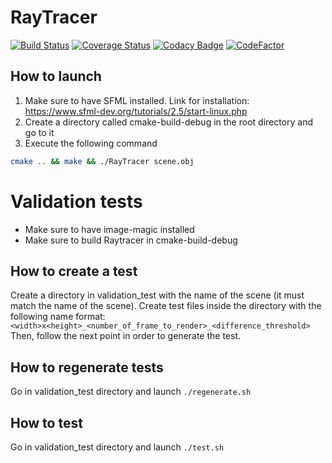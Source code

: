 # RayTracer
[![Build Status](https://travis-ci.com/MickaToast/RayTracer.svg?branch=master)](https://travis-ci.com/MickaToast/RayTracer)
[![Coverage Status](https://coveralls.io/repos/github/MickaToast/RayTracer/badge.svg?branch=master)](https://coveralls.io/github/MickaToast/RayTracer?branch=master)
[![Codacy Badge](https://api.codacy.com/project/badge/Grade/0424d0e3189740c7b2628803cb677d56)](https://www.codacy.com/app/MickaToast/RayTracer?utm_source=github.com&amp;utm_medium=referral&amp;utm_content=MickaToast/RayTracer&amp;utm_campaign=Badge_Grade)
[![CodeFactor](https://www.codefactor.io/repository/github/mickatoast/raytracer/badge/master)](https://www.codefactor.io/repository/github/mickatoast/raytracer/overview/master)

## How to launch

1. Make sure to have SFML installed. Link for installation: <https://www.sfml-dev.org/tutorials/2.5/start-linux.php>
2. Create a directory called cmake-build-debug in the root directory and go to it
3. Execute the following command
```bash
cmake .. && make && ./RayTracer scene.obj
```

# Validation tests
* Make sure to have image-magic installed
* Make sure to build Raytracer in cmake-build-debug

## How to create a test
Create a directory in validation_test with the name of the scene (it must match the name of the scene).
Create test files inside the directory with the following name format: `<width>x<height>_<number_of_frame_to_render>_<difference_threshold>`
Then, follow the next point in order to generate the test.

## How to regenerate tests
Go in validation_test directory and launch `./regenerate.sh`

## How to test
Go in validation_test directory and launch `./test.sh`